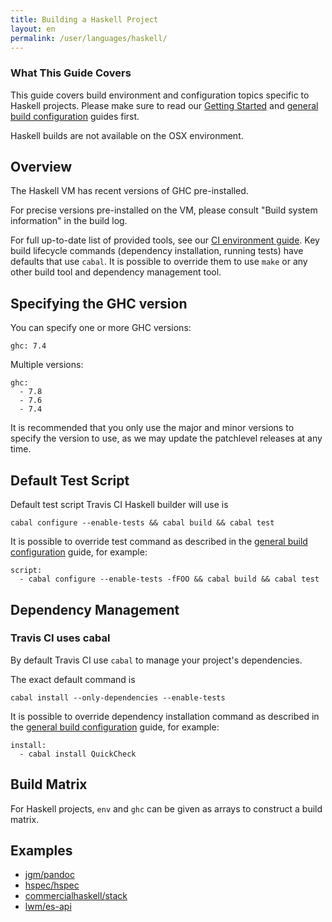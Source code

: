 ```yaml
---
title: Building a Haskell Project
layout: en
permalink: /user/languages/haskell/
---
```


### What This Guide Covers

This guide covers build environment and configuration topics specific to Haskell projects. Please make sure to read our [Getting Started](/user/getting-started/) and [general build configuration](/user/customizing-the-build/) guides first.

Haskell builds are not available on the OSX environment.

## Overview

The Haskell VM has recent versions of GHC pre-installed.

For precise versions pre-installed on the VM, please consult "Build system information" in the build log.

For full up-to-date list of provided tools, see
our [CI environment guide](/user/ci-environment/). Key build lifecycle commands (dependency installation, running tests) have
defaults that use `cabal`. It is possible to override them to use `make` or any other build tool and dependency management tool.

## Specifying the GHC version

You can specify one or more GHC versions:

```
ghc: 7.4
```

Multiple versions:

```
ghc:
  - 7.8
  - 7.6
  - 7.4
```

It is recommended that you only use the major and minor versions to specify the version to use, as we may update the patchlevel releases at any time.

## Default Test Script

Default test script Travis CI Haskell builder will use is

    cabal configure --enable-tests && cabal build && cabal test

It is possible to override test command as described in the [general build configuration](/user/customizing-the-build/) guide, for example:

    script:
      - cabal configure --enable-tests -fFOO && cabal build && cabal test


## Dependency Management

### Travis CI uses cabal

By default Travis CI use `cabal` to manage your project's dependencies.

The exact default command is

    cabal install --only-dependencies --enable-tests

It is possible to override dependency installation command as described in the [general build configuration](/user/customizing-the-build/) guide,
for example:

    install:
      - cabal install QuickCheck


## Build Matrix

For Haskell projects, `env` and `ghc` can be given as arrays
to construct a build matrix.

## Examples

* [jgm/pandoc](https://github.com/jgm/pandoc/blob/master/.travis.yml)
* [hspec/hspec](https://github.com/hspec/hspec/blob/master/.travis.yml)
* [commercialhaskell/stack](https://github.com/commercialhaskell/stack/blob/master/.travis.yml)
* [lwm/es-api](https://github.com/lwm/es-api/blob/master/.travis.yml)
